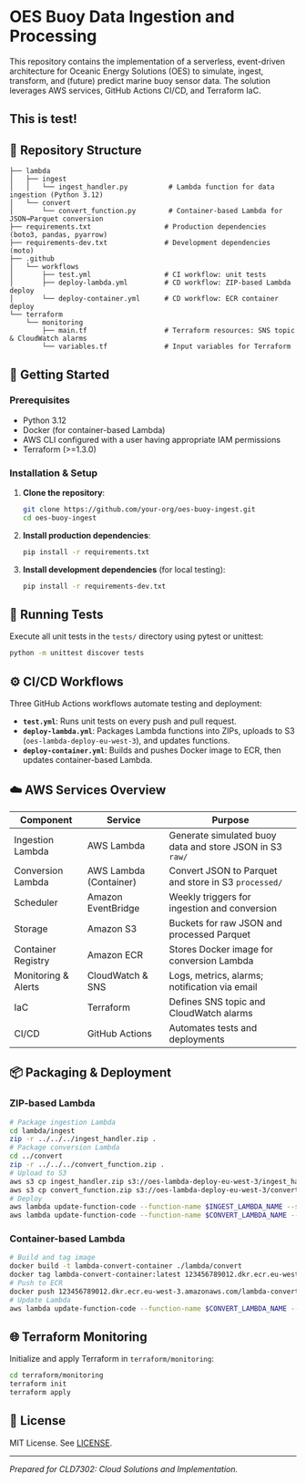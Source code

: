 # OES Buoy Data Ingestion and Processing

This repository contains the implementation of a serverless, event-driven architecture for Oceanic Energy Solutions (OES) to simulate, ingest, transform, and (future) predict marine buoy sensor data. The solution leverages AWS services, GitHub Actions CI/CD, and Terraform IaC.

## This is test!
## 📁 Repository Structure
```
├── lambda
│   ├── ingest
│   │   └── ingest_handler.py          # Lambda function for data ingestion (Python 3.12)
│   └── convert
│       └── convert_function.py        # Container-based Lambda for JSON→Parquet conversion
├── requirements.txt                  # Production dependencies (boto3, pandas, pyarrow)
├── requirements-dev.txt              # Development dependencies (moto)
├── .github
│   └── workflows
│       ├── test.yml                  # CI workflow: unit tests
│       ├── deploy-lambda.yml         # CD workflow: ZIP-based Lambda deploy
│       └── deploy-container.yml      # CD workflow: ECR container deploy
└── terraform
    └── monitoring
        ├── main.tf                   # Terraform resources: SNS topic & CloudWatch alarms
        └── variables.tf              # Input variables for Terraform
``` 

## 🚀 Getting Started

### Prerequisites
- Python 3.12
- Docker (for container-based Lambda)
- AWS CLI configured with a user having appropriate IAM permissions
- Terraform (>=1.3.0)

### Installation & Setup
1. **Clone the repository**:
   ```bash
   git clone https://github.com/your-org/oes-buoy-ingest.git
   cd oes-buoy-ingest
   ```

2. **Install production dependencies**:
   ```bash
   pip install -r requirements.txt
   ```

3. **Install development dependencies** (for local testing):
   ```bash
   pip install -r requirements-dev.txt
   ```

## 🧪 Running Tests

Execute all unit tests in the `tests/` directory using pytest or unittest:
```bash
python -m unittest discover tests
``` 

## ⚙️ CI/CD Workflows

Three GitHub Actions workflows automate testing and deployment:
- **`test.yml`**: Runs unit tests on every push and pull request.
- **`deploy-lambda.yml`**: Packages Lambda functions into ZIPs, uploads to S3 (`oes-lambda-deploy-eu-west-3`), and updates functions.
- **`deploy-container.yml`**: Builds and pushes Docker image to ECR, then updates container-based Lambda.

## ☁️ AWS Services Overview

| Component            | Service               | Purpose                                                                 |
|----------------------|-----------------------|-------------------------------------------------------------------------|
| Ingestion Lambda     | AWS Lambda            | Generate simulated buoy data and store JSON in S3 `raw/`                |
| Conversion Lambda    | AWS Lambda (Container)| Convert JSON to Parquet and store in S3 `processed/`                    |
| Scheduler            | Amazon EventBridge    | Weekly triggers for ingestion and conversion                           |
| Storage              | Amazon S3             | Buckets for raw JSON and processed Parquet                              |
| Container Registry   | Amazon ECR            | Stores Docker image for conversion Lambda                               |
| Monitoring & Alerts  | CloudWatch & SNS      | Logs, metrics, alarms; notification via email                           |
| IaC                  | Terraform             | Defines SNS topic and CloudWatch alarms                                 |
| CI/CD                | GitHub Actions        | Automates tests and deployments                                         |

## 📦 Packaging & Deployment

### ZIP-based Lambda
```bash
# Package ingestion Lambda
cd lambda/ingest
zip -r ../../../ingest_handler.zip .
# Package conversion Lambda
cd ../convert
zip -r ../../../convert_function.zip .
# Upload to S3
aws s3 cp ingest_handler.zip s3://oes-lambda-deploy-eu-west-3/ingest_handler.zip
aws s3 cp convert_function.zip s3://oes-lambda-deploy-eu-west-3/convert_function.zip
# Deploy
aws lambda update-function-code --function-name $INGEST_LAMBDA_NAME --s3-bucket oes-lambda-deploy-eu-west-3 --s3-key ingest_handler.zip
aws lambda update-function-code --function-name $CONVERT_LAMBDA_NAME --s3-bucket oes-lambda-deploy-eu-west-3 --s3-key convert_function.zip
```

### Container-based Lambda
```bash
# Build and tag image
docker build -t lambda-convert-container ./lambda/convert
docker tag lambda-convert-container:latest 123456789012.dkr.ecr.eu-west-3.amazonaws.com/lambda-convert-container:latest
# Push to ECR
docker push 123456789012.dkr.ecr.eu-west-3.amazonaws.com/lambda-convert-container:latest
# Update Lambda
aws lambda update-function-code --function-name $CONVERT_LAMBDA_NAME --image-uri 123456789012.dkr.ecr.eu-west-3.amazonaws.com/lambda-convert-container:latest
```

## 🌐 Terraform Monitoring

Initialize and apply Terraform in `terraform/monitoring`:
```bash
cd terraform/monitoring
terraform init
terraform apply
```

## 📝 License
MIT License. See [LICENSE](LICENSE).

---

*Prepared for CLD7302: Cloud Solutions and Implementation.*
